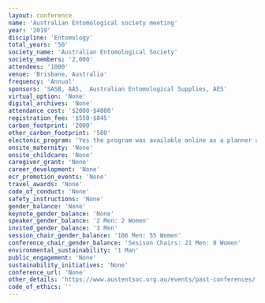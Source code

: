 ```yaml
---
layout: conference 
name: 'Australian Entomological society meeting'
year: '2019'
discipline: 'Entomology'
total_years: '50'
society_name: 'Australian Entomological Society'
society_members: '2,000'
attendees: '1000'
venue: 'Brisbane, Australia'
frequency: 'Annual'
sponsors: 'SASB, AAS,  Australian Entomological Supplies, AES'
virtual_option: 'None'
digital_archives: 'None'
attendance_cost: '$2000-$4000'
registration_fee: '$550-$845'
carbon_footprint: '2000'
other_carbon_footprint: '500'
electonic_program: 'Yes the program was available online as a planner and a .pdf file.'
onsite_maternity: 'None'
onsite_childcare: 'None'
caregiver_grant: 'None'
career_development: 'None'
ecr_promotion_events: 'None'
travel_awards: 'None'
code_of_conduct: 'None'
safety_instructions: 'None'
gender_balance: 'None'
keynote_gender_balance: 'None'
speaker_gender_balance: '2 Men: 2 Women'
invited_gender_balance: '3 Men'
session_chair_gender_balance: '106 Men: 55 Women'
conference_chair_gender_balance: 'Sesison Chairs: 21 Men: 8 Women'
environmental_sustainability: '1 Man'
public_engagement: 'None'
sustainability_initiatives: 'None'
conference_url: 'None'
other_details: 'https://www.austentsoc.org.au/events/past-conferences/'
code_of_ethics: ''
---
```

